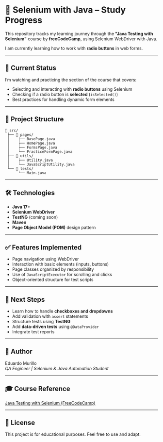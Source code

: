 # 🧪 Selenium with Java – Study Progress

This repository tracks my learning journey through the **"Java Testing with Selenium"** course by **freeCodeCamp**, using Selenium WebDriver with Java.

I am currently learning how to work with **radio buttons** in web forms.

---

## 📌 Current Status

I’m watching and practicing the section of the course that covers:

- Selecting and interacting with **radio buttons** using Selenium
- Checking if a radio button is **selected** (`isSelected()`)
- Best practices for handling dynamic form elements

---

## 🧱 Project Structure

```
📂 src/
 ├── 📂 pages/
 │    ├── BasePage.java
 │    ├── HomePage.java
 │    ├── FormsPage.java
 │    └── PracticeFormPage.java
 ├── 📂 utils/
 │    ├── Utility.java
 │    └── JavaScriptUtility.java
 └── 📂 tests/
      └── Main.java
```

---

## 🛠️ Technologies

- **Java 17+**
- **Selenium WebDriver**
- **TestNG** (coming soon)
- **Maven**
- **Page Object Model (POM)** design pattern

---

## ✅ Features Implemented

- Page navigation using WebDriver
- Interaction with basic elements (inputs, buttons)
- Page classes organized by responsibility
- Use of `JavaScriptExecutor` for scrolling and clicks
- Object-oriented structure for test scripts

---

## 🧭 Next Steps

- Learn how to handle **checkboxes and dropdowns**
- Add validation with `assert` statements
- Structure tests using **TestNG**
- Add **data-driven tests** using `@DataProvider`
- Integrate test reports

---

## 👤 Author

Eduardo Murillo  
*QA Engineer | Selenium & Java Automation Student*

---

## 🎓 Course Reference

[Java Testing with Selenium (FreeCodeCamp)](https://www.youtube.com/watch?v=QQliGCtqD2w)

---

## 📜 License

This project is for educational purposes. Feel free to use and adapt.